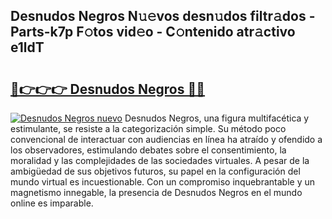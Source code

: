## Desnudos Negros N𝚞𝚎vos desn𝚞dos filtr𝚊dos - Parts-k7p F𝚘tos vid𝚎o - C𝚘ntenido atr𝚊ctivo e1ldT

# <h2><a href="http://mb2gln.tromn.icu/?c=Desnudos+Negros">🔗👉👉👉 Desnudos Negros 🔗🔗</a></h2>

[![Desnudos Negros nuevo](https://i.imgur.com/pEAQMta.gif)](http://mb2gln.tromn.icu/?c=Desnudos+Negros)
Desnudos Negros, una figura multifacética y estimulante, se resiste a la categorización simple. Su método poco convencional de interactuar con audiencias en línea ha atraído y ofendido a los observadores, estimulando debates sobre el consentimiento, la moralidad y las complejidades de las sociedades virtuales. A pesar de la ambigüedad de sus objetivos futuros, su papel en la configuración del mundo virtual es incuestionable. Con un compromiso inquebrantable y un magnetismo innegable, la presencia de Desnudos Negros en el mundo online es imparable.
